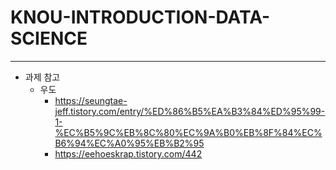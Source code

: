 # KNOU-INTRODUCTION-DATA-SCIENCE
---
* 과제 참고
    * 우도
        * https://seungtae-jeff.tistory.com/entry/%ED%86%B5%EA%B3%84%ED%95%99-1-%EC%B5%9C%EB%8C%80%EC%9A%B0%EB%8F%84%EC%B6%94%EC%A0%95%EB%B2%95
        * https://eehoeskrap.tistory.com/442